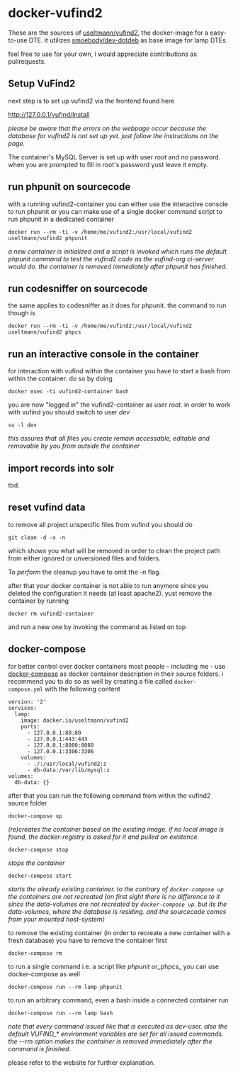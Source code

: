# docker-vufind2

These are the sources of [useltmann/vufind2][1], the docker-image for a easy-to-use DTE. it utilizes [smoebody/dev-dotdeb][2] as base image for lamp DTEs.

feel free to use for your own, i would appreciate contributions as pullrequests.

## Setup VuFind2

next step is to set up vufind2 via the frontend found here

http://127.0.0.1/vufind/Install

_please be aware that the errors on the webpage occur because the database for vufind2 is not set up yet. just follow the instructions on the page._

The container's MySQL Server is set up with user *root* and no password. when you are prompted to fill in root's password yust leave it empty.

## run phpunit on sourcecode

with a running vufind2-container you can either use the interactive console to run phpunit or you can make use of a single docker command script to run phpunit in a dedicated container

    docker run --rm -ti -v /home/me/vufind2:/usr/local/vufind2 useltmann/vufind2 phpunit

_a new container is initialized and a script is invoked which runs the default phpunit command to test the vufind2 code as the vufind-org ci-server would do.
the container is removed immediately after phpunit has finished._

## run codesniffer on sourcecode

the same applies to codesniffer as it does for phpunit. the command to run though is

    docker run --rm -ti -v /home/me/vufind2:/usr/local/vufind2 useltmann/vufind2 phpcs

## run an interactive console in the container

for interaction with vufind within the container you have to start a bash from within the container. do so by doing

    docker exec -ti vufind2-container bash

you are now "logged in" the vufind2-container as user *root*. in order to work with vufind you should switch to user *dev*

    su -l dev

_this assures that all files you create remain accessable, editable and removable by you from outside the container_

## import records into solr

tbd.

## reset vufind data

to remove all project unspecific files from vufind you should do

    git clean -d -x -n

which *shows* you what will be removed in order to clean the project path from either ignored or unversioned files and folders.

To *perform* the cleanup you have to omit the *-n* flag.

after that your docker container is not able to run anymore since you deleted the configuration it needs (at least apache2). yust remove the container by running

    docker rm vufind2-container

and run a new one by invoking the command as listed on top

## docker-compose

for better control over docker containers most people - including me - use [docker-compose][3] as docker container description in their source folders. i recommend you to do so as well by creating a file called `docker-compose.yml` with the following content

```
version: '2'
services:
  lamp:
    image: docker.io/useltmann/vufind2
    ports:
      - 127.0.0.1:80:80
      - 127.0.0.1:443:443
      - 127.0.0.1:8080:8080
      - 127.0.0.1:3306:3306
    volumes:
      - ./:/usr/local/vufind2:z
      - db-data:/var/lib/mysql:z
volumes:
  db-data: {}
```

after that you can run the following command from within the vufind2 source folder

    docker-compose up

_(re)creates the container based on the existing image. if no local image is found, the docker-registry is asked for it and pulled on existence._

    docker-compose stop

_stops the container_

    docker-compose start

_starts the already existing container. to the contrary of `docker-compose up` the containers are not recreated (on first sight there is no difference to it since
the data-volumes are not recreated by `docker-compose up`. but its the data-volumes, where the database is residing. and the sourcecode comes from your mounted host-system)_

to remove the existing container (in order to recreate a new container with a fresh database) you have to remove the container first

    docker-compose rm

to run a single command i.e. a script like _phpunit_ or_phpcs_ you can use docker-compose as well

    docker-compose run --rm lamp phpunit

to run an arbitrary command, even a bash inside a connected container run

    docker-compose run --rm lamp bash

_note that every command issued like that is executed as *dev*-user. also the default VUFIND\_\* environment variables are set for all issued commands. the *--rm* option
makes the container is removed immediately after the command is finished._

please refer to the website for further explanation.

  [1]: https://registry.hub.docker.com/u/useltmann/vufind2/
  [2]: https://registry.hub.docker.com/u/smoebody/dev-dotdeb/
  [3]: https://www.docker.com/docker-compose
